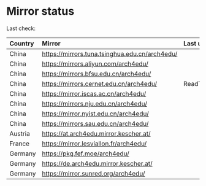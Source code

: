 <script src="./time.js"></script>
# Mirror status
Last check: <script type="text/javascript">localize(1748363518.8713);</script>

|Country|Mirror|Last update|
|:------|:-----|:----------|
|China|https://mirrors.tuna.tsinghua.edu.cn/arch4edu/|<script type="text/javascript">localize(1748330158);</script>|
|China|https://mirrors.aliyun.com/arch4edu/|<script type="text/javascript">localize(1748330158);</script>|
|China|https://mirrors.bfsu.edu.cn/arch4edu/|<script type="text/javascript">localize(1748330158);</script>|
|China|https://mirrors.cernet.edu.cn/arch4edu/|ReadTimeout|
|China|https://mirror.iscas.ac.cn/arch4edu/|<script type="text/javascript">localize(1748330158);</script>|
|China|https://mirrors.nju.edu.cn/arch4edu/|<script type="text/javascript">localize(1748242105);</script>|
|China|https://mirror.nyist.edu.cn/arch4edu/|<script type="text/javascript">localize(1748330158);</script>|
|China|https://mirrors.sau.edu.cn/arch4edu/|<script type="text/javascript">localize(1731653531);</script>|
|Austria|https://at.arch4edu.mirror.kescher.at/|<script type="text/javascript">localize(1748330158);</script>|
|France|https://mirror.lesviallon.fr/arch4edu/|<script type="text/javascript">localize(1748330158);</script>|
|Germany|https://pkg.fef.moe/arch4edu/|<script type="text/javascript">localize(1748330158);</script>|
|Germany|https://de.arch4edu.mirror.kescher.at/|<script type="text/javascript">localize(1748330158);</script>|
|Germany|https://mirror.sunred.org/arch4edu/|<script type="text/javascript">localize(1748330158);</script>|

<script src="./tablefilter/tablefilter.js"></script>
<script src="./table.js"></script>